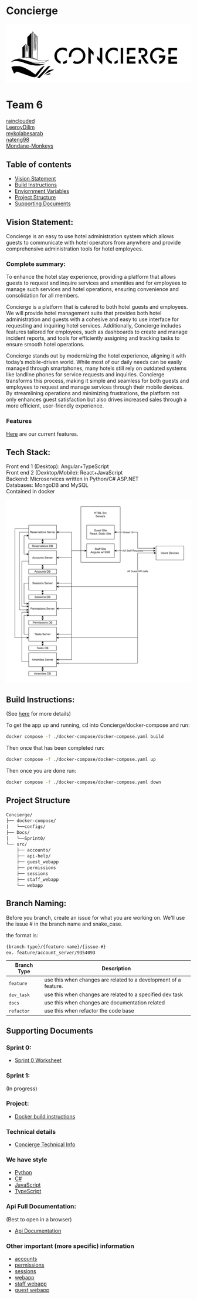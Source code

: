 # Concierge


![Concierge Logo](/Docs/images/logo.png)

# Team 6

[rainclouded](https://github.com/rainclouded)\
[LeeroyDilim](https://github.com/LeeroyDilim)\
[mykolabesarab](https://github.com/mykolabesarab)\
[nateng98](https://github.com/nateng98)\
[Mondane-Monkeys](https://github.com/Mondane-Monkeys)

## Table of contents
- [Vision Statement](#vision-statement)
- [Build Instructions](#build-instructions)
- [Enviornment Variables](#environment-variables)
- [Project Structure](#project-structure)
- [Supporting Documents](#supporting-documents)

## Vision Statement:

Concierge is an easy to use hotel administration system which allows guests to communicate with hotel operators from anywhere and provide comprehensive administration tools for hotel employees.

### Complete summary: 

To enhance the hotel stay experience, providing a platform that allows guests to request and inquire services and amenities and for employees to manage such services and hotel operations, ensuring convenience and consolidation for all members.

Concierge is a platform that is catered to both hotel guests and employees. We will provide hotel management suite that provides both hotel administration and guests with a cohesive and easy to use interface for requesting and inquiring hotel services. Additionally, Concierge includes features tailored for employees, such as dashboards to create and manage incident reports, and tools for efficiently assigning and tracking tasks to ensure smooth hotel operations.

Concierge stands out by modernizing the hotel experience, aligning it with today’s mobile-driven world. While most of our daily needs can be easily managed through smartphones, many hotels still rely on outdated systems like landline phones for service requests and inquiries. Concierge transforms this process, making it simple and seamless for both guests and employees to request and manage services through their mobile devices. By streamlining operations and minimizing frustrations, the platform not only enhances guest satisfaction but also drives increased sales through a more efficient, user-friendly experience.

### Features
[Here](https://github.com/rainclouded/Concierge/issues?q=is%3Aopen+is%3Aissue+label%3AFeature) are our current features.

## Tech Stack:

Front end 1 (Desktop): Angular+TypeScript\
Front end 2 (Dexktop/Mobile): React+JavaScript\
Backend: Microservices written in Python/C# ASP.NET\
Databases: MongoDB and MySQL\
Contained in docker

![Architecture diagram](/Docs/Sprint0/images/block_diagram.jpg)

## Build Instructions:

(See [here](/docker-compose/README.md) for more details)

To get the app up and running, cd into Concierge/docker-compose and run:
```bash
docker compose -f ./docker-compose/docker-compose.yaml build
```
Then once that has been completed run:
```bash
docker compose -f ./docker-compose/docker-compose.yaml up
```
Then once you are done run:
```bash
docker compose -f ./docker-compose/docker-compose.yaml down
```


## Project Structure
```
Concierge/
├── docker-compose/
|   └──configs/
├── Docs/
|   └──Sprint0/
└── src/
    ├── accounts/
    ├── api-help/
    ├── guest_webapp     
    ├── permissions
    ├── sessions
    ├── staff_webapp
    └── webapp
```
## Branch Naming:
Before you branch, create an issue for what you are working on.
We'll use the issue # in the branch name and snake_case.

the format is:
```
{branch-type}/{feature-name}/{issue-#}
ex. feature/account_server/9354093
```

| Branch Type | Description                                                          |
| ---------- | ----------------------------------------------------------------     |
| `feature`  | use this when changes are related to a development of a feature.     |
| `dev_task` | use this when changes are related to a specified dev task            |
| `docs`     | use this when changes are documentation related                      |
| `refactor` | use this when refactor the code base                                 |


## Supporting Documents

### Sprint 0:
- [Sprint 0 Worksheet](/Docs/Sprint0/sprint_0_worksheet.md)
### Sprint 1:
(In progress)

### Project:

- [Docker build instructions](/docker-compose/README.md)

### Technical details
- [Concierge Technical Info](/Docs/project-technical-details.md)

### We have style

- [Python](https://google.github.io/styleguide/pyguide.html)
- [C#](https://google.github.io/styleguide/csharp-style.html)
- [JavaScript](https://google.github.io/styleguide/jsguide.html)
- [TypeScript](https://google.github.io/styleguide/tsguide.html)

### Api Full Documentation:
(Best to open in a browser)
- [Api Documentation](/src/api-help/redoc-static.html)

### Other important (more specific) information

- [accounts](/src/accounts/README.md)
- [permissions](/src/permissions/README.md)
- [sessions](/src/permissions/README.md)
- [webapp](/src/webapp/README.md)
- [staff webapp](/src/staff_webapp/README.md)
- [guest webapp](/src/guest_webapp/README/md)